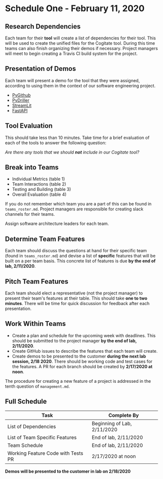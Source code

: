 # Schedule One - February 11, 2020

## Research Dependencies 
Each team for their **tool** will create a list of dependencies for their tool. This will be used to create the unified files for the Cogitate tool. During this time teams can also finish organizing their demos if necessary. Project managers will meet to begin creating a Travis CI build system for the project.

## Presentation of Demos

Each team will present a demo for the tool that they were assigned, according to
using them in the context of our software engineering project.

- [PyGithub](https://pygithub.readthedocs.io/en/latest/introduction.html)
- [PyDriller](https://pydriller.readthedocs.io/en/latest/)
- [StreamLit](https://docs.streamlit.io/)
- [FastAPI](https://fastapi.tiangolo.com/)

## Tool Evaluation

This should take less than 10 minutes. Take time for a brief evaluation of each of the tools to answer the following question:

_Are there any tools that we should **not** include in our Cogitate tool?_

## Break into Teams

- Individual Metrics (table 1)
- Team Interactions (table 2)
- Testing and Building (table 3)
- Overall Evaluation (table 4)

If you do not remember which team you are a part of this can be found in
`teams_roster.md`. Project managers are responsible for creating slack channels
for their teams.

<!-- Each team should **elect a representative** to work on creating a code base that
will access data from GitHub to use as a basis for our team features. While
representatives are working, the teams will discuss features. This should be
completed by **2/13/2020 by midnight**. -->

Assign software architecture leaders for each team.

## Determine Team Features

Each team should discuss the questions at hand for their specific team (found in
`teams_roster.md`) and devise a list of **specific** features that will be built
on a per team basis. This concrete list of features is due
**by the end of lab, 2/11/2020**.

## Pitch Team Features

Each team should elect a representative (not the project manager) to present their
team's features at their table. This should take **one to two minutes**. There
will be time for quick discussion for feedback after each presentation.

## Work Within Teams

- Create a plan and schedule for the upcoming week with deadlines. This should be
submitted to the project manager **by the end of lab, 2/11/2020**.
- Create GitHub issues to describe the features that each team will create.
- Create demos to be presented to the customer **during the next lab session, 2/18
2020**. There should be working code and test cases for the features. A PR for
each branch should be created by **2/17/2020 at noon**.

The procedure for creating a new feature of a project is addressed in the tenth question of `management.md`.

## Full Schedule

Task | Complete By
---- | -----------
List of Dependencies | Beginning of Lab, 2/11/2020
List of Team Specific Features | End of lab, 2/11/2020
Team Schedule | End of lab, 2/11/2020
Working Feature Code with Tests PR | 2/17/2020 at noon

**Demos will be presented to the customer in lab on 2/18/2020**
